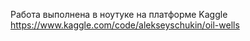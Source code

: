 Работа выполнена в ноутуке на платформе Kaggle
https://www.kaggle.com/code/alekseyschukin/oil-wells
